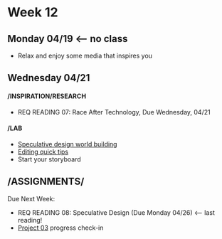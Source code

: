 # Week 12
## Monday 04/19 <-- no class

* Relax and enjoy some media that inspires you 


## Wednesday 04/21

#### /INSPIRATION/RESEARCH 

* REQ READING 07: Race After Technology, Due Wednesday, 04/21

#### /LAB 

* [Speculative design world building](https://docs.google.com/document/d/1a8WdFovmB8ONxMZkmC-SiO_y999h7VncJWHa5ciCg0Y/edit?usp=sharing) 
* [Editing quick tips](https://docs.google.com/presentation/d/13qOxrtrMpmYPSZ4qcbl82TZd2EHHyaBk7luHYXuyA14/edit?usp=sharing)
* Start your storyboard 


## /ASSIGNMENTS/

Due Next Week:
* REQ READING 08: Speculative Design (Due Monday 04/26) <-- last reading!
* [Project 03](Project3_Seatbelts.md) progress check-in 
